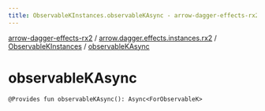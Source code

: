 ```yaml
---
title: ObservableKInstances.observableKAsync - arrow-dagger-effects-rx2
---
```


[arrow-dagger-effects-rx2](../../index.html) / [arrow.dagger.effects.instances.rx2](../index.html) / [ObservableKInstances](index.html) / [observableKAsync](./observable-k-async.html)

# observableKAsync

`@Provides fun observableKAsync(): Async<ForObservableK>`